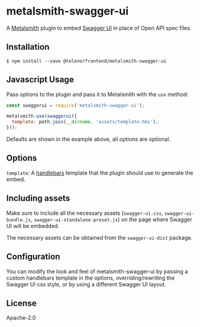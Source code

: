 # metalsmith-swagger-ui

A [Metalsmith](https://github.com/segmentio/metalsmith) plugin to embed [Swagger UI](https://github.com/swagger-api/swagger-ui) in place of Open API spec files.

## Installation

    $ npm install --save @telenorfrontend/metalsmith-swagger-ui

## Javascript Usage

Pass options to the plugin and pass it to Metalsmith with the `use` method:

```js
const swaggerui = require('metalsmith-swagger-ui');

metalsmith.use(swaggerui({
  template: path.join(__dirname, 'assets/template.hbs'),
}));
```
Defaults are shown in the example above, all options are optional.

## Options

`template`: A [handlebars](https://github.com/wycats/handlebars.js/) template that the plugin should use to generate the embed.

## Including assets

Make sure to include all the necessary assets (`swagger-ui.css`, `swagger-ui-bundle.js`, `swagger-ui-standalone-preset.js`) on the page where Swagger UI will be embedded.

The necessary assets can be obtained from the `swagger-ui-dist` package.

## Configuration

You can modify the look and feel of metalsmith-swagger-ui by passing a custom handlebars template in the options, overriding/rewriting the Swagger UI css style, or by using a different Swagger UI layout.

## License

Apache-2.0
